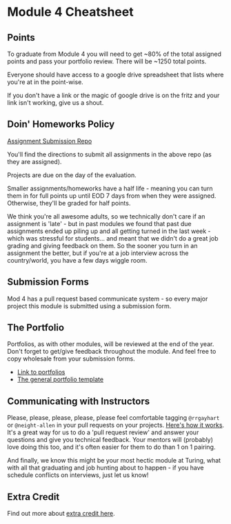 # Module 4 Cheatsheet

## Points

To graduate from Module 4 you will need to get ~80% of the total assigned points and pass your portfolio review. There will be ~1250 total points.

Everyone should have access to a google drive spreadsheet that lists where you're at in the point-wise.

If you don't have a link or the magic of google drive is on the fritz and your link isn't working, give us a shout.

## Doin' Homeworks Policy

[Assignment Submission Repo](https://github.com/turingschool/ruby-submissions/tree/master/1603/module_4_assignments)

You'll find the directions to submit all assignments in the above repo (as they are assigned).

Projects are due on the day of the evaluation.

Smaller assignments/homeworks have a half life - meaning you can turn them in for full points up until EOD 7 days from when they were assigned. Otherwise, they'll be graded for half points.

We think you're all awesome adults, so we technically don't care if an assignment is 'late' - but in past modules we found that past due assignments ended up piling up and all getting turned in the last week - which was stressful for students... and meant that we didn't do a great job grading and giving feedback on them. So the sooner you turn in an assignment the better, but if you're at a job interview across the country/world, you have a few days wiggle room.

## Submission Forms

Mod 4 has a pull request based communicate system - so every major project this module is submitted using a submission form.

## The Portfolio

Portfolios, as with other modules, will be reviewed at the end of the year. Don't forget to get/give feedback throughout the module. And feel free to copy wholesale from your submission forms.

* [Link to portfolios](https://github.com/turingschool/portfolios/tree/master/students)
* [The general portfolio template](https://github.com/turingschool/portfolios/blob/master/template.markdown)

## Communicating with Instructors

Please, please, please, please, please feel comfortable tagging `@rrgayhart` or `@neight-allen` in your pull requests on your projects. [Here's how it works](https://github.com/blog/821-mention-somebody-they-re-notified). It's a great way for us to do a 'pull request review' and answer your questions and give you technical feedback. Your mentors will (probably) love doing this too, and it's often easier for them to do than 1 on 1 pairing.

And finally, we know this might be your most hectic module at Turing, what with all that graduating and job hunting about to happen - if you have schedule conflicts on interviews, just let us know!

## Extra Credit

Find out more about [extra credit here](https://github.com/turingschool/ruby-submissions/tree/master/1603/module_4_assignments/extra-credit).

